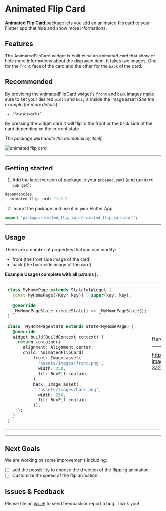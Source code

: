 <!-- 
This README describes the package. If you publish this package to pub.dev,
this README's contents appear on the landing page for your package.

For information about how to write a good package README, see the guide for
[writing package pages](https://dart.dev/guides/libraries/writing-package-pages). 

For general information about developing packages, see the Dart guide for
[creating packages](https://dart.dev/guides/libraries/create-library-packages)
and the Flutter guide for
[developing packages and plugins](https://flutter.dev/developing-packages). 
-->

# Animated Flip Card
**Animated Flip Card** package lets you add an animated flip card to your Flutter app that hide and show more informations.


## Features
The AnimatedFlipCard widget is built to be an animated card that show or hide more informations about the displayed item.
It takes two images. One for the `front` face of the card and the other for the `back` of the card.

## **Recommended** 
By providing the AnimatedFlipCard widget's `front` and `back` images make sure to set your desired `width` and `height` inside the image asset (*See the example for more details*).

* *How it works?*

By pressing the widget card it will flip to the front or the back side of the card depending on the current state.

*The package will handle the animation by itself.*

![animated flip card](https://user-images.githubusercontent.com/68671238/136711160-9b56f8f4-d606-44dc-a401-9e843525a431.png)

  
<hr>

## Getting started

1. Add the latest version of package to your `pubspec.yaml` (and run `dart pub get`):
```dart
dependencies:
  animated_flip_card: ^1.0.2
```
2. Import the package and use it in your Flutter App.
```dart
import 'package:animated_flip_card/animated_flip_card.dart';
```
<hr>

## Usage

There are a number of properties that you can modify:

* front (the front side image of the card)
* back (the back side image of the card)

**Example Usage ( complete with all params ):**
<table>
 <tr>
 <td>
      
```dart
class MyHomePage extends StatefulWidget {
  const MyHomePage({Key? key}) : super(key: key);

  @override
  _MyHomePageState createState() => _MyHomePageState();
}

class _MyHomePageState extends State<MyHomePage> {
  @override
  Widget build(BuildContext context) {
    return Container(
      alignment: Alignment.center,
      child: AnimatedFlipCard(
          front: Image.asset(
            'assets/images/front.png',
            width: 250,
            fit: BoxFit.contain,
          ),
          back: Image.asset(
            'assets/images/back.png',
            width: 250,
            fit: BoxFit.contain,
          )),
    );
  }
}
```
   </td>
   <td>
     Here's what it looks like:
     
<hr>



https://user-images.githubusercontent.com/68671238/136711345-3a2d11b0-2b66-43d0-bbcf-89e6ea79c7e5.mp4




   </td>
  </tr>
  </table>
<hr>

## Next Goals
We are working on some improvements including:

- [ ] add the possibility to choose the direction of the flipping animation.
- [ ] Customize the speed of the flip animation.

## Issues & Feedback
Please file an [issue!](https://github.com/aliMissaoui/Flutter-Package-Animated-Flip-Card/issues) to send feedback or report a bug. Thank you!

